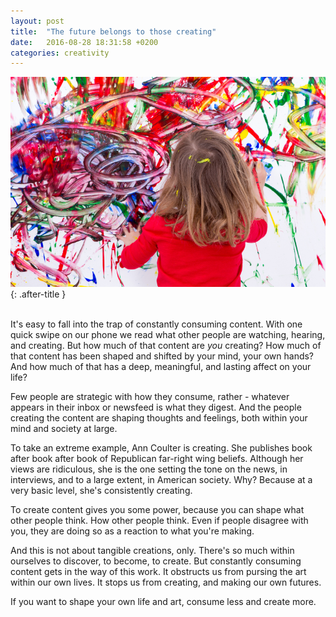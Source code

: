 ```yaml
---
layout: post
title:  "The future belongs to those creating"
date:   2016-08-28 18:31:58 +0200
categories: creativity
---
```


![creative maker](/assets/images/creativeMaker.jpg){: .after-title }
<br/><br/>

It's easy to fall into the trap of constantly consuming content. With one quick swipe on our phone we read what other people are watching, hearing, and creating. But how much of that content are <em>you</em> creating? How much of that content has been shaped and shifted by your mind, your own hands? And how much of that has a deep, meaningful, and lasting affect on your life?

Few people are strategic with how they consume, rather - whatever appears in their inbox or newsfeed is what they digest. And the people creating the content are shaping thoughts and feelings, both within your mind and society at large.

To take an extreme example, Ann Coulter is creating. She publishes book after book after book of Republican far-right wing beliefs. Although her views are ridiculous, she is the one setting the tone on the news, in interviews, and to a large extent, in American society. Why? Because at a very basic level, she's consistently creating.

To create content gives you some power, because you can shape what other people think. How other people think. Even if people disagree with you, they are doing so as a reaction to what you're making.

And this is not about tangible creations, only. There's so much within ourselves to discover, to become, to create. But constantly consuming content gets in the way of this work. It obstructs us from pursing the art within our own lives. It stops us from creating, and making our own futures.

If you want to shape your own life and art, consume less and create more.
